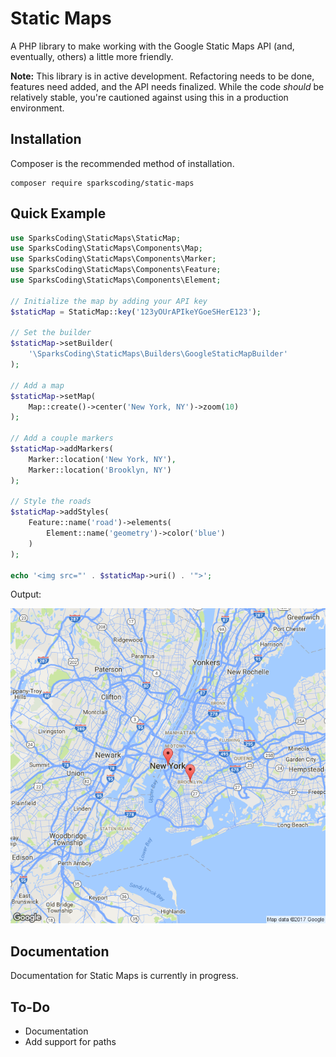 # Static Maps
A PHP library to make working with the Google Static Maps API (and, eventually, others) a little more friendly.

**Note:** This library is in active development. Refactoring needs to be done, features need added, and the API needs finalized. While the code *should* be relatively stable, you're cautioned against using this in a production environment.

## Installation
Composer is the recommended method of installation.
 
```
composer require sparkscoding/static-maps
```

## Quick Example

```php
use SparksCoding\StaticMaps\StaticMap;
use SparksCoding\StaticMaps\Components\Map;
use SparksCoding\StaticMaps\Components\Marker;
use SparksCoding\StaticMaps\Components\Feature;
use SparksCoding\StaticMaps\Components\Element;

// Initialize the map by adding your API key
$staticMap = StaticMap::key('123yOUrAPIkeYGoeSHerE123');

// Set the builder
$staticMap->setBuilder(
    '\SparksCoding\StaticMaps\Builders\GoogleStaticMapBuilder'
);

// Add a map
$staticMap->setMap(
    Map::create()->center('New York, NY')->zoom(10)
);

// Add a couple markers
$staticMap->addMarkers(
    Marker::location('New York, NY'),
    Marker::location('Brooklyn, NY')
);

// Style the roads
$staticMap->addStyles(
    Feature::name('road')->elements(
        Element::name('geometry')->color('blue')
    )
);

echo '<img src="' . $staticMap->uri() . '">';
```
Output:

![NY Static Map](assets/ny_example.png "NY Static Map")

## Documentation

Documentation for Static Maps is currently in progress. 

## To-Do

* Documentation
* Add support for paths